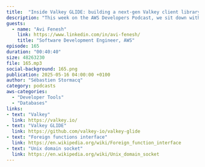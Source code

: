 ```yaml
---
title:  "Inside Valkey GLIDE: building a next-gen Valkey client library with Rust"
description: "This week on the AWS Developers Podcast, we sit down with Avi Fenesh to explore the evolution of Redis into Valkey, an open-source alternative born after Redis changed its licensing model. They take a deep dive into Valkey GLIDE, a new client library designed to provide a seamless developer experience, making it easier to connect to Valkey with zero configuration. The conversation covers the architectural decisions behind Valkey GLIDE, its implementation in Rust for performance and safety, and how it supports multiple programming languages. Avi explains how the AWS-led project has grown into a thriving community-driven effort, placing developer experience, security, and scalability at its core. Topics include API design, Unix domain socket security, and how Valkey GLIDE handles complex scenarios like topology changes in clustered environments. Whether you’re building with Redis, experimenting with Rust, or just curious about the future of open source in-memory database solutions, this episode offers insights into how Valkey GLIDE is reshaping client-library development with a strong focus on community and usability."
guests:
  - name: "Avi Fenesh"
    link: https://www.linkedin.com/in/avi-fenesh/
    title: "Software Development Engineer, AWS"
episode: 165
duration: "00:40:40" 
size: 48263230
file: 165.mp3
social-background: 165.png
publication: 2025-05-16 04:00:00 +0100
author: "Sébastien Stormacq"
category: podcasts
aws-categories:
  - "Developer Tools"
  - "Databases"
links:
- text: "Valkey"
  link: https://valkey.io/
- text: "Valkey GLIDE"
  link: https://github.com/valkey-io/valkey-glide
- text: "Foreign functions interface"
  link: https://en.wikipedia.org/wiki/Foreign_function_interface
- text: "Unix domain socket"
  link: https://en.wikipedia.org/wiki/Unix_domain_socket
---
```

